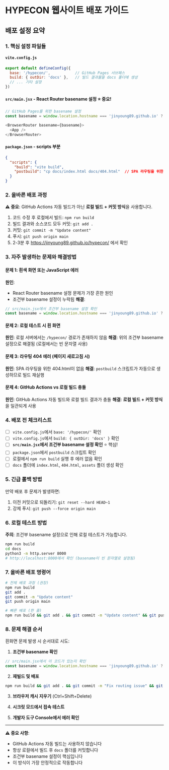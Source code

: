 # HYPECON 웹사이트 배포 가이드

## 배포 설정 요약

### 1. 핵심 설정 파일들

#### `vite.config.js`
```javascript
export default defineConfig({
  base: '/hypecon/',           // GitHub Pages 서브패스
  build: { outDir: 'docs' },   // 빌드 결과물을 docs 폴더에 생성
  // ... 기타 설정
})
```

#### `src/main.jsx` - React Router basename 설정 ⭐ 중요!
```javascript
// GitHub Pages를 위한 basename 설정
const basename = window.location.hostname === 'jinyoung89.github.io' ? '/hypecon' : '';

<BrowserRouter basename={basename}>
  <App />
</BrowserRouter>
```

#### `package.json` - scripts 부분
```json
{
  "scripts": {
    "build": "vite build",
    "postbuild": "cp docs/index.html docs/404.html"  // SPA 라우팅을 위한 404.html 생성
  }
}
```

### 2. 올바른 배포 과정

**⚠️ 중요**: GitHub Actions 자동 빌드가 아닌 **로컬 빌드 + 커밋 방식**을 사용합니다.

1. 코드 수정 후 로컬에서 빌드: `npm run build`
2. 빌드 결과와 소스코드 모두 커밋: `git add .`
3. 커밋: `git commit -m "Update content"`
4. 푸시: `git push origin main`
5. 2-3분 후 https://jinyoung89.github.io/hypecon/ 에서 확인

### 3. 자주 발생하는 문제와 해결방법

#### 문제 1: 흰색 화면 또는 JavaScript 에러
**원인**: 
- React Router basename 설정 문제가 가장 흔한 원인
- 조건부 basename 설정이 누락됨
**해결**: 
```javascript
// src/main.jsx에서 조건부 basename 설정 확인
const basename = window.location.hostname === 'jinyoung89.github.io' ? '/hypecon' : '';
```

#### 문제 2: 로컬 테스트 시 흰 화면
**원인**: 로컬 서버에서는 `/hypecon/` 경로가 존재하지 않음
**해결**: 위의 조건부 basename 설정으로 해결됨 (로컬에서는 빈 문자열 사용)

#### 문제 3: 라우팅 404 에러 (페이지 새로고침 시)
**원인**: SPA 라우팅을 위한 404.html이 없음
**해결**: `postbuild` 스크립트가 자동으로 생성하므로 빌드 재실행

#### 문제 4: GitHub Actions vs 로컬 빌드 충돌
**원인**: GitHub Actions 자동 빌드와 로컬 빌드 결과가 충돌
**해결**: **로컬 빌드 + 커밋 방식**을 일관되게 사용

### 4. 배포 전 체크리스트

- [ ] `vite.config.js`에서 `base: '/hypecon/'` 확인
- [ ] `vite.config.js`에서 `build: { outDir: 'docs' }` 확인
- [ ] **`src/main.jsx`에서 조건부 basename 설정 확인** ⭐ 핵심!
- [ ] `package.json`에서 `postbuild` 스크립트 확인
- [ ] 로컬에서 `npm run build` 실행 후 에러 없음 확인
- [ ] `docs` 폴더에 `index.html`, `404.html`, `assets` 폴더 생성 확인

### 5. 긴급 롤백 방법

만약 배포 후 문제가 발생하면:
1. 이전 커밋으로 되돌리기: `git reset --hard HEAD~1`
2. 강제 푸시: `git push --force origin main`

### 6. 로컬 테스트 방법

**주의**: 조건부 basename 설정으로 인해 로컬 테스트가 가능합니다.

```bash
npm run build
cd docs
python3 -m http.server 8000
# http://localhost:8000에서 확인 (basename이 빈 문자열로 설정됨)
```

### 7. 올바른 배포 명령어

```bash
# 전체 배포 과정 (권장)
npm run build
git add .
git commit -m "Update content"
git push origin main

# 빠른 배포 (한 줄)
npm run build && git add . && git commit -m "Update content" && git push origin main
```

### 8. 문제 해결 순서

흰화면 문제 발생 시 순서대로 시도:

1. **조건부 basename 확인**
```javascript
// src/main.jsx에서 이 코드가 있는지 확인
const basename = window.location.hostname === 'jinyoung89.github.io' ? '/hypecon' : '';
```

2. **재빌드 및 배포**
```bash
npm run build && git add . && git commit -m "Fix routing issue" && git push origin main
```

3. **브라우저 캐시 지우기** (Ctrl+Shift+Delete)

4. **시크릿 모드에서 접속 테스트**

5. **개발자 도구 Console에서 에러 확인**

---

**⚠️ 중요 사항**: 
- GitHub Actions 자동 빌드는 사용하지 않습니다
- 항상 로컬에서 빌드 후 `docs` 폴더를 커밋합니다
- 조건부 basename 설정이 핵심입니다
- 이 방식이 가장 안정적으로 작동합니다 